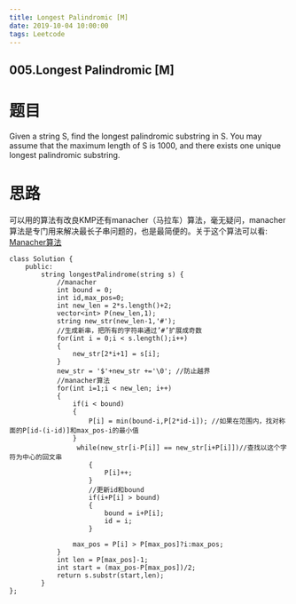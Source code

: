 ```yaml
---
title: Longest Palindromic [M]
date: 2019-10-04 10:00:00
tags: Leetcode
---
```


## 005.Longest Palindromic [M]

# **题目**

Given a string S, find the longest palindromic substring in S. You may assume that the maximum length of S is 1000, and there exists one unique longest palindromic substring.

# **思路**

可以用的算法有改良KMP还有manacher（马拉车）算法，毫无疑问，manacher算法是专门用来解决最长子串问题的，也是最简便的。关于这个算法可以看: [Manacher算法](http://blog.csdn.net/hk2291976/article/details/51107886)

```c+
class Solution { 
    public: 
        string longestPalindrome(string s) { 
            //manacher 
            int bound = 0; 
            int id,max_pos=0; 
            int new_len = 2*s.length()+2; 
            vector<int> P(new_len,1); 
            string new_str(new_len-1,'#'); 
            //生成新串，把所有的字符串通过’#’扩展成奇数 
            for(int i = 0;i < s.length();i++) 
            { 
                new_str[2*i+1] = s[i]; 
            } 
            new_str = '$'+new_str +='\0'; //防止越界 
            //manacher算法 
            for(int i=1;i < new_len; i++) 
            {
                if(i < bound) 
                { 
                    P[i] = min(bound-i,P[2*id-i]); //如果在范围内，找对称面的P[id-(i-id)]和max_pos-i的最小值 
                } 
                 while(new_str[i-P[i]] == new_str[i+P[i]])//查找以这个字符为中心的回文串 
                    { 
                        P[i]++; 
                    } 
                    //更新id和bound 
                    if(i+P[i] > bound) 
                    { 
                        bound = i+P[i]; 
                        id = i; 
                    } 
                  
                max_pos = P[i] > P[max_pos]?i:max_pos; 
            } 
            int len = P[max_pos]-1; 
            int start = (max_pos-P[max_pos])/2;
            return s.substr(start,len);
        }
};


```